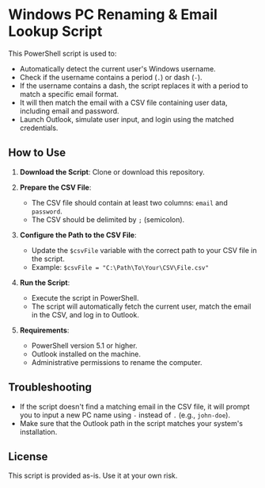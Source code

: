 # Windows PC Renaming & Email Lookup Script

This PowerShell script is used to:

- Automatically detect the current user's Windows username.
- Check if the username contains a period (`.`) or dash (`-`).
- If the username contains a dash, the script replaces it with a period to match a specific email format.
- It will then match the email with a CSV file containing user data, including email and password.
- Launch Outlook, simulate user input, and login using the matched credentials.

## How to Use

1. **Download the Script**: Clone or download this repository.

2. **Prepare the CSV File**:
   - The CSV file should contain at least two columns: `email` and `password`.
   - The CSV should be delimited by `;` (semicolon).

3. **Configure the Path to the CSV File**:
   - Update the `$csvFile` variable with the correct path to your CSV file in the script.
   - Example: `$csvFile = "C:\Path\To\Your\CSV\File.csv"`

4. **Run the Script**:
   - Execute the script in PowerShell.
   - The script will automatically fetch the current user, match the email in the CSV, and log in to Outlook.

5. **Requirements**:
   - PowerShell version 5.1 or higher.
   - Outlook installed on the machine.
   - Administrative permissions to rename the computer.

## Troubleshooting

- If the script doesn't find a matching email in the CSV file, it will prompt you to input a new PC name using `-` instead of `.` (e.g., `john-doe`).
- Make sure that the Outlook path in the script matches your system's installation.

## License

This script is provided as-is. Use it at your own risk.
